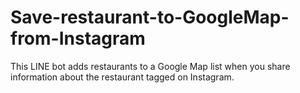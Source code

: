 # Save-restaurant-to-GoogleMap-from-Instagram
This LINE bot adds restaurants to a Google Map list when you share information about the restaurant tagged on Instagram.
